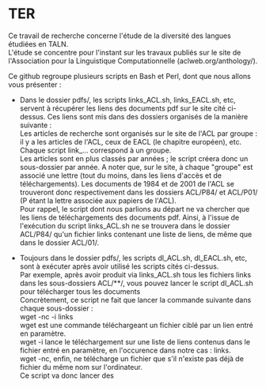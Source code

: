 # TER
Ce travail de recherche concerne l'étude de la diversité des langues étudiées en TALN.  
L'étude se concentre pour l'instant sur les travaux publiés sur le site de l'Association pour la Linguistique Computationnelle (aclweb.org/anthology/).

Ce github regroupe plusieurs scripts en Bash et Perl, dont que nous allons vous présenter :

- Dans le dossier pdfs/, les scripts links_ACL.sh, links_EACL.sh, etc, servent à récupérer les liens des documents pdf sur le site cité ci-dessus. Ces liens sont mis dans des dossiers organisés de la manière suivante :  
Les articles de recherche sont organisés sur le site de l'ACL par groupe : il y a les articles de l'ACL, ceux de EACL (le chapitre européen), etc. Chaque script link_... correspond à un groupe.  
Les articles sont en plus classés par années ; le script créera donc un sous-dossier par année. A noter que, sur le site, à chaque "groupe" est associé une lettre (tout du moins, dans les liens d'accès et de téléchargements). Les documents de 1984 et de 2001 de l'ACL se trouveront donc respectivement dans les dossiers ACL/P84/ et ACL/P01/ (P étant la lettre associée aux papiers de l'ACL).  
Pour rappel, le script dont nous parlions au départ ne va chercher que les liens de téléchargements des documents pdf. Ainsi, à l'issue de l'exécution du script links_ACL.sh ne se trouvera dans le dossier ACL/P84/ qu'un fichier links contenant une liste de liens, de même que dans le dossier ACL/01/.  

- Toujours dans le dossier pdfs/, les scripts dl_ACL.sh, dl_EACL.sh, etc, sont à exécuter après avoir utilisé les scripts cités ci-dessus.  
Par exemple, après avoir produit via links_ACL.sh tous les fichiers links dans les sous-dossiers ACL/**/, vous pouvez lancer le script dl_ACL.sh pour télécharger tous les documents  
Concrètement, ce script ne fait que lancer la commande suivante dans chaque sous-dossier :  
wget -nc -i links  
wget est une commande téléchargeant un fichier ciblé par un lien entré en paramètre.  
wget -i lance le téléchargement sur une liste de liens contenus dans le fichier entré en paramètre, en l'occurence dans notre cas : links.  
wget -nc, enfin, ne télécharge un fichier que s'il n'existe pas déjà de fichier du même nom sur l'ordinateur.  
Ce script va donc lancer des 

